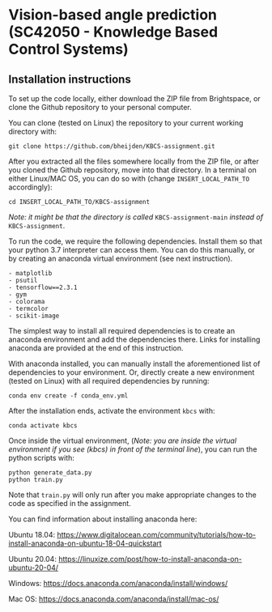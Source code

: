 # Vision-based angle prediction (SC42050 - Knowledge Based Control Systems)

## Installation instructions
To set up the code locally, either download the ZIP file from Brightspace, or clone the Github repository to your personal computer. 

You can clone (tested on Linux) the repository to your current working directory with:
```
git clone https://github.com/bheijden/KBCS-assignment.git
```
After you extracted all the files somewhere locally from the ZIP file, or after you cloned the Github repository, move into that directory. 
In a terminal on either Linux/MAC OS, you can do so with (change ```INSERT_LOCAL_PATH_TO``` accordingly):
```
cd INSERT_LOCAL_PATH_TO/KBCS-assignment
```
*Note: it might be that the directory is called* `KBCS-assignment-main` *instead of* `KBCS-assignment`.

To run the code, we require the following dependencies. Install them so that your python 3.7 interpreter can access them. 
You can do this manually, or by creating an anaconda virtual environment (see next instruction).
```
- matplotlib
- psutil
- tensorflow==2.3.1
- gym
- colorama
- termcolor
- scikit-image
```
The simplest way to install all required dependencies is to create an anaconda environment and add the dependencies there.
Links for installing anaconda are provided at the end of this instruction.

With anaconda installed, you can manually install the aforementioned list of dependencies to your environment. 
Or, directly create a new environment (tested on Linux) with all required dependencies by running:
```
conda env create -f conda_env.yml
```
After the installation ends, activate the environment ```kbcs``` with:
```
conda activate kbcs
```
Once inside the virtual environment, (*Note: you are inside the virtual environment if you see (kbcs) in front of the terminal line*), you can run the python scripts with:
```
python generate_data.py
python train.py
```
Note that `train.py` will only run after you make appropriate changes to the code as specified in the assignment.

You can find information about installing anaconda here:

Ubuntu 18.04: https://www.digitalocean.com/community/tutorials/how-to-install-anaconda-on-ubuntu-18-04-quickstart

Ubuntu 20.04: https://linuxize.com/post/how-to-install-anaconda-on-ubuntu-20-04/

Windows: https://docs.anaconda.com/anaconda/install/windows/

Mac OS: https://docs.anaconda.com/anaconda/install/mac-os/


